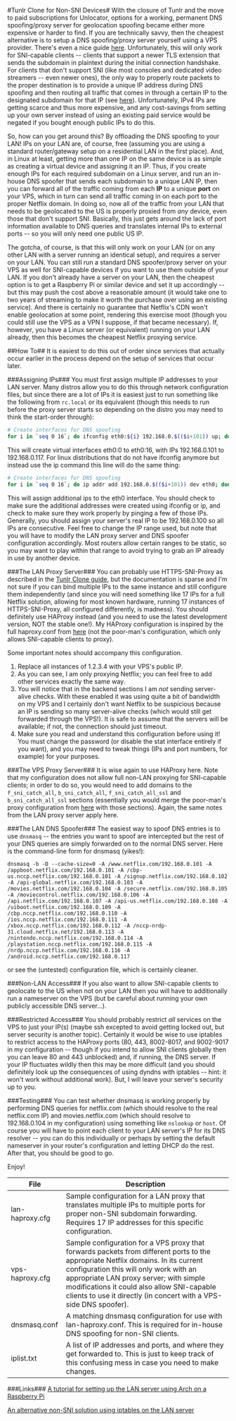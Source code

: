 #Tunlr Clone for Non-SNI Devices#
With the closure of Tunlr and the move to paid subscriptions for Unlocator, options for a working, permanent DNS spoofing/proxy server for geolocation spoofing became either more expensive or harder to find. If you are technically savvy, then the cheapest alternative is to setup a DNS spoofing/proxy server yourself using a VPS provider. There's even a nice guide [here](http://corporate-gadfly.github.io/Tunlr-Clone/). Unfortunately, this will only work for SNI-capable clients -- clients that support a newer TLS extension that sends the subdomain in plaintext during the initial connection handshake. For clients that don't support SNI (like most consoles and dedicated video streamers -- even newer ones), the only way to properly route packets to the proper destination is to provide a unique IP address during DNS spoofing and then routing all traffic that comes in through a certain IP to the designated subdomain for that IP (see [here](http://trick77.com/2014/03/01/tunlr-style-dns-unblocking-pandora-netflix-hulu-et-al/)). Unfortunately, IPv4 IPs are getting scarce and thus more expensive, and any cost-savings from setting up your own server instead of using an existing paid service would be negated if you bought enough public IPs to do this.

So, how can you get around this? By offloading the DNS spoofing to your LAN! IPs on your LAN are, of course, free (assuming you are using a standard router/gateway setup on a residential LAN in the first place). And, in Linux at least, getting more than one IP on the same device is as simple as creating a virtual device and assigning it an IP. Thus, if you create enough IPs for each required subdomain on a Linux server, and run an in-house DNS spoofer that sends each subdomain to a unique LAN IP, then you can forward all of the traffic coming from each **IP** to a unique **port** on your VPS, which in turn can send all traffic coming in on each port to the proper Netflix domain. In doing so, now all of the traffic from your LAN that needs to be geolocated to the US is properly proxied from *any* device, even those that don't support SNI. Basically, this just gets around the lack of port information available to DNS queries and translates internal IPs to external ports -- so you will only need one public US IP.

The gotcha, of course, is that this will only work on your LAN (or on any other LAN with a server running an identical setup), and requires a server on your LAN. You can still run a standard DNS spoofer/proxy server on your VPS as well for SNI-capable devices if you want to use them outside of your LAN. If you don't already have a server on your LAN, then the cheapest option is to get a Raspberry Pi or similar device and set it up accordingly -- but this may push the cost above a reasonable amount (it would take one to two years of streaming to make it worth the purchase over using an existing service). And there is certainly no guarantee that Netflix's CDN won't enable geolocation at some point, rendering this exercise moot (though you could still use the VPS as a VPN I suppose, if that became necessary). If, however, you have a Linux server (or equivalent) running on your LAN already, then this becomes the cheapest Netflix proxying service.

##How To##
It is easiest to do this out of order since services that actually occur earlier in the process depend on the setup of services that occur later.

###Assigning IPs###
You must first assign multiple IP addresses to your LAN server. Many distros allow you to do this through network configuration files, but since there are a lot of IPs it is easiest just to run something like the following from `rc.local` or its equivalent (though this needs to run before the proxy server starts so depending on the distro you may need to think the start-order through):
```bash
# Create interfaces for DNS spoofing
for i in `seq 0 16`; do ifconfig eth0:${i} 192.168.0.$(($i+101)) up; done
```

This will create virtual interfaces eth0:0 to eth0:16, with IPs 192.168.0.101 to 192.168.0.117.
For linux distributions that do not have ifconfig anymore but instead use the ip command this line will do the same thing:
```bash
# Create interfaces for DNS spoofing
for i in `seq 0 16`; do ip addr add 192.168.0.$(($i+101)) dev eth0; done
```

This will assign additional ips to the eth0 interface.
You should check to make sure the additional addresses were created using ifconfig or ip, and check to make sure they work properly by pinging a few of those IPs. Generally, you should assign your server's real IP to be 192.168.0.100 so all IPs are consecutive. Feel free to change the IP range used, but note that you will have to modify the LAN proxy server and DNS spoofer configuration accordingly. Most routers allow certain ranges to be static, so you may want to play within that range to avoid trying to grab an IP already in use by another device.

###The LAN Proxy Server###
You can probably use HTTPS-SNI-Proxy as described in the [Tunlr Clone guide](http://corporate-gadfly.github.io/Tunlr-Clone/), but the documentation is sparse and I'm not sure if you can bind multiple IPs to the same instance and still configure them independently (and since you will need something like 17 IPs for a full Netflix solution, allowing for most known hardware, running 17 instances of HTTPS-SNI-Proxy, all configured differently, is madness). You should definitely use HAProxy instead (and you need to use the latest development version, NOT the stable one!). My HAProxy configuration is inspired by the full haproxy.conf from [here](https://github.com/trick77/tunlr-style-dns-unblocking) (not the poor-man's configuration, which only allows SNI-capable clients to proxy).

Some important notes should accompany this configuration.

1. Replace all instances of 1.2.3.4 with your VPS's public IP.
2. As you can see, I am only proxying Netflix; you can feel free to add other services exactly the same way.
3. You will notice that in the backend sections I am *not* sending server-alive checks. With these enabled it was using quite a bit of bandwidth on my VPS and I certainly don't want Netflix to be suspicious because an IP is sending so many server-alive checks (which would still get forwarded through the VPS!). It is safe to assume that the servers will be available; if not, the connection should just timeout.
4. Make sure you read and understand this configuration before using it! You must change the password (or disable the stat interface entirely if you want), and you may need to tweak things (IPs and port numbers, for example) for your purposes.

###The VPS Proxy Server###
It is wise again to use HAProxy here. Note that my configuration does not allow full non-LAN proxying for SNI-capable clients; in order to do so, you would need to add domains to the `f_sni_catch_all`, `b_sni_catch_all`, `f_sni_catch_all_ssl` and `b_sni_catch_all_ssl` sections (essentially you would merge the poor-man's proxy configuration from [here](https://github.com/trick77/tunlr-style-dns-unblocking) with those sections). Again, the same notes from the LAN proxy server apply here.

###The LAN DNS Spoofer###
The easiest way to spoof DNS entries is to use `dnsmasq` -- the entries you want to spoof are intercepted but the rest of your DNS queries are simply forwarded on to the normal DNS server. Here is the command-line form for dnsmasq (yikes!):
```
dnsmasq -b -D --cache-size=0 -A /www.netflix.com/192.168.0.101 -A /appboot.netflix.com/192.168.0.101 -A /cbp-us.nccp.netflix.com/192.168.0.101 -A /signup.netflix.com/192.168.0.102 -A /api-global.netflix.com/192.168.0.103 -A /movies.netflix.com/192.168.0.104 -A /secure.netflix.com/192.168.0.105 -A /moviecontrol.netflix.com/192.168.0.106 -A /api.netflix.com/192.168.0.107 -A /api-us.netflix.com/192.168.0.108 -A /uiboot.netflix.com/192.168.0.109 -A /cbp.nccp.netflix.com/192.168.0.110 -A /ios.nccp.netflix.com/192.168.0.111 -A /xbox.nccp.netflix.com/192.168.0.112 -A /nccp-nrdp-31.cloud.netflix.net/192.168.0.113 -A /nintendo.nccp.netflix.com/192.168.0.114 -A /playstation.nccp.netflix.com/192.168.0.115 -A /nrdp.nccp.netflix.com/192.168.0.116 -A /android.nccp.netflix.com/192.168.0.117
```
or see the (untested) configuration file, which is certainly cleaner.

###Non-LAN Access###
If you also want to allow SNI-capable clients to geolocate to the US when not on your LAN then you will have to additionally run a nameserver on the VPS (but be careful about running your own publicly accessible DNS server...).

###Restricted Access###
You should probably restrict *all* services on the VPS to just your IP(s) (maybe ssh excepted to avoid getting locked out, but server security is another topic). Certainly it would be wise to use iptables to restrict access to the HAProxy ports (80, 443, 8002-8017, and 9002-9017 in my configuration -- though if you intend to allow SNI clients globally then you can leave 80 and 443 unblocked) and, if running, the DNS server. If your IP fluctuates wildly then this may be more difficult (and you should definitely look up the consequences of using dyndns with iptables -- hint: it won't work without additional work). But, I will leave your server's security up to you.

###Testing###
You can test whether dnsmasq is working properly by performing DNS queries for netflix.com (which should resolve to the real netflix.com IP) and movies.netflix.com (which should resolve to 192.168.0.104 in my configuration) using something like `nslookup` or `host`. Of course you will have to point each client to your LAN server's IP for its DNS resolver -- you can do this individually or perhaps by setting the default nameserver in your router's configuration and letting DHCP do the rest. After that, you should be good to go.

Enjoy!

| File | Description |
| ---------- | ---------- |
| lan-haproxy.cfg | Sample configuration for a LAN proxy that translates multiple IPs to multiple ports for proper non-SNI subdomain forwarding. Requires 17 IP addresses for this specific configuration. |
| vps-haproxy.cfg | Sample configuration for a VPS proxy that forwards packets from different ports to the appropriate Netflix domains. In its current configuration this will only work with an appropriate LAN proxy server; with simple modifications it could also allow SNI-capable clients to use it directly (in concert with a VPS-side DNS spoofer). |
| dnsmasq.conf | A matching dnsmasq configuration for use with lan-haproxy.conf. This is required for in-house DNS spoofing for non-SNI clients. |
| iplist.txt | A list of IP addresses and ports, and where they get forwarded to. This is just to keep track of this confusing mess in case you need to make changes. |

###Links###
[A tutorial for setting up the LAN server using Arch on a Raspberry Pi](https://github.com/SchroederChris/TunlrLikeDnsProxyRaspberryPi)

[An alternative non-SNI solution using iptables on the LAN server](https://trick77.com/2014/04/02/netflix-dns-unblocking-without-sni-xbox-360-ps3-samsung-tv/)
